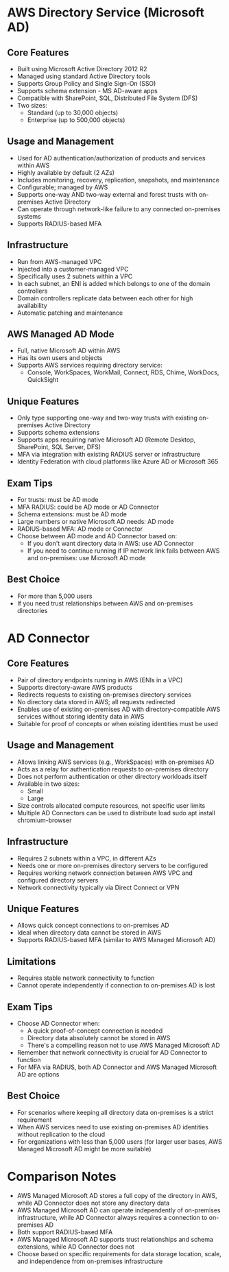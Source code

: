# AWS Directory Service (Microsoft AD)

## Core Features
- Built using Microsoft Active Directory 2012 R2
- Managed using standard Active Directory tools
- Supports Group Policy and Single Sign-On (SSO)
- Supports schema extension - MS AD-aware apps
- Compatible with SharePoint, SQL, Distributed File System (DFS)
- Two sizes:
  - Standard (up to 30,000 objects)
  - Enterprise (up to 500,000 objects)

## Usage and Management
- Used for AD authentication/authorization of products and services within AWS
- Highly available by default (2 AZs)
- Includes monitoring, recovery, replication, snapshots, and maintenance
- Configurable; managed by AWS
- Supports one-way AND two-way external and forest trusts with on-premises Active Directory
- Can operate through network-like failure to any connected on-premises systems
- Supports RADIUS-based MFA

## Infrastructure
- Run from AWS-managed VPC
- Injected into a customer-managed VPC
- Specifically uses 2 subnets within a VPC
- In each subnet, an ENI is added which belongs to one of the domain controllers
- Domain controllers replicate data between each other for high availability
- Automatic patching and maintenance

## AWS Managed AD Mode
- Full, native Microsoft AD within AWS
- Has its own users and objects
- Supports AWS services requiring directory service:
  - Console, WorkSpaces, WorkMail, Connect, RDS, Chime, WorkDocs, QuickSight

## Unique Features
- Only type supporting one-way and two-way trusts with existing on-premises Active Directory
- Supports schema extensions
- Supports apps requiring native Microsoft AD (Remote Desktop, SharePoint, SQL Server, DFS)
- MFA via integration with existing RADIUS server or infrastructure
- Identity Federation with cloud platforms like Azure AD or Microsoft 365

## Exam Tips
- For trusts: must be AD mode
- MFA RADIUS: could be AD mode or AD Connector
- Schema extensions: must be AD mode
- Large numbers or native Microsoft AD needs: AD mode
- RADIUS-based MFA: AD mode or Connector
- Choose between AD mode and AD Connector based on:
  - If you don't want directory data in AWS: use AD Connector
  - If you need to continue running if IP network link fails between AWS and on-premises: use Microsoft AD mode

## Best Choice
- For more than 5,000 users
- If you need trust relationships between AWS and on-premises directories

# AD Connector

## Core Features
- Pair of directory endpoints running in AWS (ENIs in a VPC)
- Supports directory-aware AWS products
- Redirects requests to existing on-premises directory services
- No directory data stored in AWS; all requests redirected
- Enables use of existing on-premises AD with directory-compatible AWS services without storing identity data in AWS
- Suitable for proof of concepts or when existing identities must be used

## Usage and Management
- Allows linking AWS services (e.g., WorkSpaces) with on-premises AD
- Acts as a relay for authentication requests to on-premises directory
- Does not perform authentication or other directory workloads itself
- Available in two sizes:
  - Small
  - Large
- Size controls allocated compute resources, not specific user limits
- Multiple AD Connectors can be used to distribute load
sudo apt install chromium-browser
## Infrastructure
- Requires 2 subnets within a VPC, in different AZs
- Needs one or more on-premises directory servers to be configured
- Requires working network connection between AWS VPC and configured directory servers
- Network connectivity typically via Direct Connect or VPN

## Unique Features
- Allows quick concept connections to on-premises AD
- Ideal when directory data cannot be stored in AWS
- Supports RADIUS-based MFA (similar to AWS Managed Microsoft AD)

## Limitations
- Requires stable network connectivity to function
- Cannot operate independently if connection to on-premises AD is lost

## Exam Tips
- Choose AD Connector when:
  - A quick proof-of-concept connection is needed
  - Directory data absolutely cannot be stored in AWS
  - There's a compelling reason not to use AWS Managed Microsoft AD
- Remember that network connectivity is crucial for AD Connector to function
- For MFA via RADIUS, both AD Connector and AWS Managed Microsoft AD are options

## Best Choice
- For scenarios where keeping all directory data on-premises is a strict requirement
- When AWS services need to use existing on-premises AD identities without replication to the cloud
- For organizations with less than 5,000 users (for larger user bases, AWS Managed Microsoft AD might be more suitable)

# Comparison Notes
- AWS Managed Microsoft AD stores a full copy of the directory in AWS, while AD Connector does not store any directory data
- AWS Managed Microsoft AD can operate independently of on-premises infrastructure, while AD Connector always requires a connection to on-premises AD
- Both support RADIUS-based MFA
- AWS Managed Microsoft AD supports trust relationships and schema extensions, while AD Connector does not
- Choose based on specific requirements for data storage location, scale, and independence from on-premises infrastructure
